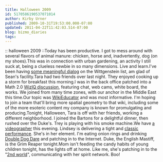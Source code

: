 ```yaml
---
title: Halloween 2009
id: 5170586190537071014
author: Kirby Urner
published: 2009-10-31T19:53:00.000-07:00
updated: 2011-04-22T11:42:03.514-07:00
blog: bizmo_diaries
tags: 
---
```


:: halloween 2009 ::Today has been productive. I got to mess around with several flavors of animal manure: chicken, horse and, inadvertently, dog (on my shoes).This was in connection with urban gardening, an activity I still suck at, being a clueless newbie in so many dimensions. Live and learn.I've been having [some meaningful dialog](http://www.freelists.org/post/wittrs/Wittrs-Re-Philosophers-dodgeball-and-the-drawing-game,1) on the Wittgenstein list, am glad of Sean's facility.Tara had two friends over last night. They enjoyed cooking up a storm for breakfast this morning.I was in the back office patched into a Math 2.0 [WizIQ discussion](http://www.wiziq.com/), featuring chat, web cams, white board, the works. We joined from many time zones, with our anchor in the Middle East this time.Our topic was [WikiEducator](http://mathfuture.wikispaces.com/WikiEducator) and was most informative. I'm hoping to join a team that'll bring more spatial geometry to that wiki, including some of the more esoteric content my company is known for promulgating and producing.Tonight, Halloween, Tara is off with her friends, working a different neighborhood. I joined the Bartons for a delightful dinner, then rushed over the Duke's. Trey is playing with his smoke machine.We have [a videographer](http://www.youtube.com/watch?v=Z0c8G64uW2U&feature=channel) this evening. Lindsey is delivering a tight and [classic performance](http://blogs.myspace.com/index.cfm?fuseaction=blog.view&friendID=480007428&blogID=518827632). She's in her element. I'm eating onion rings and drinking [Double Dog Dare](http://controlroom.blogspot.com/2009/08/wanderers-2009818.html) and patching in to the Internet. Duke, the English Mastiff, is the Grim Reaper tonight.Mom isn't feeding the candy habits of young children tonight, has the lights off at home. Like me, she's patching in to the "[2nd world](http://mybizmo.blogspot.com/2009/07/2nd-life-2nd-world.html)", communicating with her spirit network. Boo!